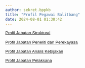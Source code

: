 ```yaml
---
author: sekret.bppkb
title: "Profil Pegawai Balitbang"
date: 2024-08-01 01:30:42
---
```

<p style="margin: 0cm; font-variant-ligatures: normal; font-variant-caps: normal; orphans: 2; text-align: start; widows: 2; -webkit-text-stroke-width: 0px; text-decoration-thickness: initial; text-decoration-style: initial; text-decoration-color: initial; word-spacing: 0px; line-height: 1.1;"><span style="font-size: 10pt; font-family: arial, helvetica, sans-serif;"><a href="https://drive.google.com/file/d/1tivkEuV0SD6LkeTgeOuZPHUT4oo057bf/view?usp=sharing"><span style="vertical-align: inherit;"><span style="vertical-align: inherit;"><span style="vertical-align: inherit;"><span style="vertical-align: inherit;">Profil Jabatan Struktural</span></span></span></span></a></span></p>

<p style="margin: 0cm; font-variant-ligatures: normal; font-variant-caps: normal; orphans: 2; text-align: start; widows: 2; -webkit-text-stroke-width: 0px; text-decoration-thickness: initial; text-decoration-style: initial; text-decoration-color: initial; word-spacing: 0px; line-height: 1.1;"><span style="font-size: 10pt; font-family: arial, helvetica, sans-serif; color: black;">&nbsp;</span></p>

<p style="margin: 0cm; line-height: 1.1;"><span style="font-size: 10pt; font-family: arial, helvetica, sans-serif;"><span style="color: black;"><a href="https://drive.google.com/file/d/1GoavBifpzqUWgKpr7a2ZRCT6At84MRCT/view?usp=sharing"><span style="vertical-align: inherit;"><span style="vertical-align: inherit;"><span style="vertical-align: inherit;"><span style="vertical-align: inherit;">Profil Jabatan Peneliti dan Perekayasa</span></span></span></span></a></span></span></p>

<p style="margin: 0cm; line-height: 1.1;"><span style="font-size: 10pt; font-family: arial, helvetica, sans-serif; color: black;">&nbsp;</span></p>

<p style="margin: 0cm; line-height: 1.1;"><span style="font-size: 10pt; font-family: arial, helvetica, sans-serif;"><span style="color: black;"><a href="https://drive.google.com/file/d/1W7qJApSlopv-MBUSbdAt9c5Ahs4rUyq1/view?usp=sharing"><span style="vertical-align: inherit;"><span style="vertical-align: inherit;"><span style="vertical-align: inherit;"><span style="vertical-align: inherit;">Profil Jabatan Analis Kebijakan</span></span></span></span></a></span></span></p>

<p style="margin: 0cm; line-height: 1.1;"><span style="font-size: 10pt; font-family: arial, helvetica, sans-serif; color: black;">&nbsp;</span></p>

<p style="margin: 0cm; line-height: 1.1;"><span style="font-size: 10pt; font-family: arial, helvetica, sans-serif; color: black;"><a href="https://drive.google.com/file/d/19cc7PRZv2m8m7LmGdBDCROq2MY2ER8aZ/view?usp=sharing"><span style="vertical-align: inherit;"><span style="vertical-align: inherit;"><span style="vertical-align: inherit;"><span style="vertical-align: inherit;">Profil Jabatan Pelaksana</span></span></span></span></a></span></p>
